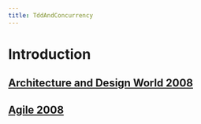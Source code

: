 ```yaml
---
title: TddAndConcurrency
---
```

# Introduction

## [Architecture and Design World 2008](TddAndConcurrency.ArchitectureAndDesignWorld2008)
## [Agile 2008](TddAndConcurrency.Agile2008)
